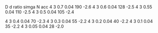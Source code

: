 D   d   ratio   simga   N   acc
4   3   0.7 0.04    190 -2.6
4   3   0.6 0.04    128 -2.5
4   3   0.55 0.04    110 -2.5
4   3   0.5 0.04    105 -2.4

4   3   0.4 0.04    70  -2.3
4   3   0.3 0.04    55  -2.2
4   3   0.2 0.04    40  -2.2
4   3   0.1 0.04    35  -2.2
4   3   0.05 0.04    28  -2.0